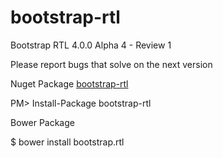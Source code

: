 bootstrap-rtl
=============

Bootstrap RTL 4.0.0 Alpha 4 - Review 1

Please report bugs that solve on the next version

Nuget Package [bootstrap-rtl](https://www.nuget.org/packages/bootstrap-rtl/4.0.0-alpha4)

PM> Install-Package bootstrap-rtl

Bower Package

$ bower install bootstrap.rtl
